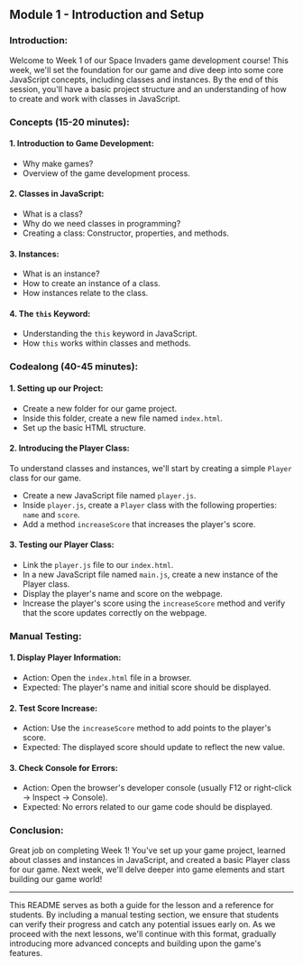 ## Module 1 - Introduction and Setup

### Introduction:
Welcome to Week 1 of our Space Invaders game development course! This week, we'll set the foundation for our game and dive deep into some core JavaScript concepts, including classes and instances. By the end of this session, you'll have a basic project structure and an understanding of how to create and work with classes in JavaScript.

### Concepts (15-20 minutes):

#### 1. Introduction to Game Development:
- Why make games?
- Overview of the game development process.

#### 2. Classes in JavaScript:
- What is a class?
- Why do we need classes in programming?
- Creating a class: Constructor, properties, and methods.
  
#### 3. Instances:
- What is an instance?
- How to create an instance of a class.
- How instances relate to the class.

#### 4. The `this` Keyword:
- Understanding the `this` keyword in JavaScript.
- How `this` works within classes and methods.

### Codealong (40-45 minutes):

#### 1. Setting up our Project:
- Create a new folder for our game project.
- Inside this folder, create a new file named `index.html`.
- Set up the basic HTML structure.
  
#### 2. Introducing the Player Class:
To understand classes and instances, we'll start by creating a simple `Player` class for our game.

- Create a new JavaScript file named `player.js`.
- Inside `player.js`, create a `Player` class with the following properties: `name` and `score`.
- Add a method `increaseScore` that increases the player's score.
  
#### 3. Testing our Player Class:
- Link the `player.js` file to our `index.html`.
- In a new JavaScript file named `main.js`, create a new instance of the Player class.
- Display the player's name and score on the webpage.
- Increase the player's score using the `increaseScore` method and verify that the score updates correctly on the webpage.

### Manual Testing:

#### 1. Display Player Information:
- Action: Open the `index.html` file in a browser.
- Expected: The player's name and initial score should be displayed.

#### 2. Test Score Increase:
- Action: Use the `increaseScore` method to add points to the player's score.
- Expected: The displayed score should update to reflect the new value.

#### 3. Check Console for Errors:
- Action: Open the browser's developer console (usually F12 or right-click -> Inspect -> Console).
- Expected: No errors related to our game code should be displayed.

### Conclusion:
Great job on completing Week 1! You've set up your game project, learned about classes and instances in JavaScript, and created a basic Player class for our game. Next week, we'll delve deeper into game elements and start building our game world!

---

This README serves as both a guide for the lesson and a reference for students. By including a manual testing section, we ensure that students can verify their progress and catch any potential issues early on. As we proceed with the next lessons, we'll continue with this format, gradually introducing more advanced concepts and building upon the game's features.